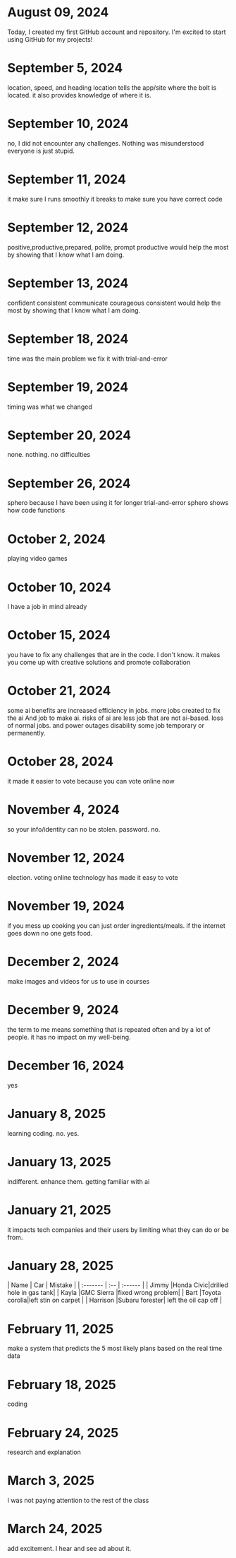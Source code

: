# August 09, 2024

Today, I created my first GitHub account and repository. I'm excited to start using GitHub for my projects!
# September 5, 2024

location, speed, and heading
location tells the app/site where the  bolt is located. it also provides knowledge of where it is.

# September 10, 2024

no, I did not encounter any challenges. Nothing was misunderstood everyone is just stupid.

# September 11, 2024

it make sure I runs smoothly 
it breaks 
to make sure you have correct code

# September 12, 2024
positive,productive,prepared, polite, prompt
productive would help the most by showing that I know what I am doing.

# September 13, 2024

confident
consistent
communicate
courageous
consistent would help the most by showing that I know what I am doing.

# September 18, 2024
time was the main problem we fix it with trial-and-error

# September 19, 2024
timing was what we changed

# September 20, 2024
none. nothing. no difficulties

# September 26, 2024
sphero because I have been using it for longer
trial-and-error
sphero
shows how code functions

# October 2, 2024
playing video games

# October 10, 2024
I have a job in mind already

# October 15, 2024
you have to fix any challenges that are in the code. I don't know. it makes you come up with creative solutions and promote collaboration 
# October 21, 2024
some ai benefits are increased efficiency in jobs. more jobs created to fix the ai And job to make ai.
risks of ai are less job that are not ai-based. loss of normal jobs. and power outages disability some job temporary or permanently.
# October 28, 2024
it made it easier to vote because you can vote online now
# November 4, 2024
so your info/identity can no be stolen. password. no. 
# November 12, 2024
election. voting online
technology has made it easy to vote
# November 19, 2024
if you mess up cooking you can just order ingredients/meals. if the internet goes down no one gets food.
# December 2, 2024
make images and videos for us to use in courses
# December 9, 2024
the term to me means something that is repeated often and by a lot of people. it has no impact on my well-being. 
# December 16, 2024
yes
# January 8, 2025
learning coding. no. yes.
# January 13, 2025
indifferent. enhance them. getting familiar with ai
# January 21, 2025
it impacts tech companies and their users by limiting what they can do or be from.
# January 28, 2025 
| Name     | Car | Mistake |
    | :------- | :--  | :------ |
    | Jimmy    |Honda Civic|drilled hole in gas tank|
    | Kayla    |GMC Sierra  |fixed wrong problem|
    | Bart     |Toyota corolla|left stin on carpet         |
    | Harrison |Subaru forester| left the oil cap off        |
# February 11, 2025
make a system that predicts the 5 most likely plans based on the real time data
# February 18, 2025
coding
# February 24, 2025
research and explanation
# March 3, 2025
I was not paying attention to the rest of the class
# March 24, 2025
add excitement. I hear and see ad about it.
